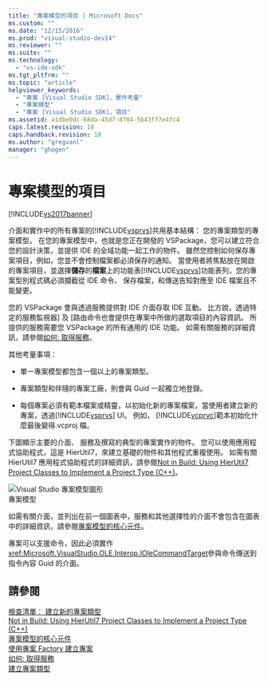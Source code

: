 ```yaml
---
title: "專案模型的項目 | Microsoft Docs"
ms.custom: ""
ms.date: "12/15/2016"
ms.prod: "visual-studio-dev14"
ms.reviewer: ""
ms.suite: ""
ms.technology: 
  - "vs-ide-sdk"
ms.tgt_pltfrm: ""
ms.topic: "article"
helpviewer_keywords: 
  - "專案 [Visual Studio SDK]，實作考量"
  - "專案模型"
  - "專案 [Visual Studio SDK]，項目"
ms.assetid: a1dbe0dc-68da-45d7-8704-5b43ff7e4fc4
caps.latest.revision: 18
caps.handback.revision: 18
ms.author: "gregvanl"
manager: "ghogen"
---
```

# 專案模型的項目
[!INCLUDE[vs2017banner](../../code-quality/includes/vs2017banner.md)]

介面和實作中的所有專案的[!INCLUDE[vsprvs](../../code-quality/includes/vsprvs_md.md)]共用基本結構： 您的專案類型的專案模型。  在您的專案模型中，也就是您正在開發的 VSPackage，您可以建立符合您的設計決策，並提供 IDE 的全域功能一起工作的物件。  雖然您控制如何保存專案項目，例如，您並不會控制檔案都必須保存的通知。  當使用者將焦點放在開啟的專案項目，並選擇**儲存**的**檔案**上的功能表[!INCLUDE[vsprvs](../../code-quality/includes/vsprvs_md.md)]功能表列，您的專案型別程式碼必須攔截從 IDE 命令、 保存檔案，和傳送告知對應至 IDE 檔案且不能變更。  
  
 您的 VSPackage 會與透過服務提供對 IDE 介面存取 IDE 互動。  比方說，透過特定的服務監視器\] 及 \[路由命令也會提供在專案中所做的選取項目的內容資訊。  所提供的服務需要您 VSPackage 的所有通用的 IDE 功能。  如需有關服務的詳細資訊，請參閱[如何: 取得服務](../Topic/How%20to:%20Get%20a%20Service.md)。  
  
 其他考量事項：  
  
-   單一專案模型都包含一個以上的專案類型。  
  
-   專案類型和伴隨的專案工廠，則會與 Guid 一起獨立地登錄。  
  
-   每個專案必須有範本檔案或精靈，以初始化新的專案檔案，當使用者建立新的專案，透過[!INCLUDE[vsprvs](../../code-quality/includes/vsprvs_md.md)] UI。  例如， [!INCLUDE[vcprvc](../../debugger/includes/vcprvc_md.md)]範本初始化什麼最後變得.vcproj 檔。  
  
 下圖顯示主要的介面、 服務及撰寫的典型的專案實作的物件。  您可以使用應用程式協助程式，這是 HierUtil7，來建立基礎的物件和其他程式重複使用。  如需有關 HierUtil7 應用程式協助程式的詳細資訊，請參閱[Not in Build: Using HierUtil7 Project Classes to Implement a Project Type \(C\+\+\)](http://msdn.microsoft.com/zh-tw/a5c16a09-94a2-46ef-87b5-35b815e2f346)。  
  
 ![Visual Studio 專案模型圖形](../../extensibility/internals/media/vsprojectmodel.png "vsProjectModel")  
專案模型  
  
 如需有關介面，並列出在前一個圖表中，服務和其他選擇性的介面不會包含在圖表中的詳細資訊，請參閱[專案模型的核心元件](../../extensibility/internals/project-model-core-components.md)。  
  
 專案可以支援命令，因此必須實作<xref:Microsoft.VisualStudio.OLE.Interop.IOleCommandTarget>參與命令傳送到指令內容 Guid 的介面。  
  
## 請參閱  
 [檢查清單︰ 建立新的專案類型](../../extensibility/internals/checklist-creating-new-project-types.md)   
 [Not in Build: Using HierUtil7 Project Classes to Implement a Project Type \(C\+\+\)](http://msdn.microsoft.com/zh-tw/a5c16a09-94a2-46ef-87b5-35b815e2f346)   
 [專案模型的核心元件](../../extensibility/internals/project-model-core-components.md)   
 [使用專案 Factory 建立專案](../../extensibility/internals/creating-project-instances-by-using-project-factories.md)   
 [如何: 取得服務](../Topic/How%20to:%20Get%20a%20Service.md)   
 [建立專案類型](../../extensibility/internals/creating-project-types.md)